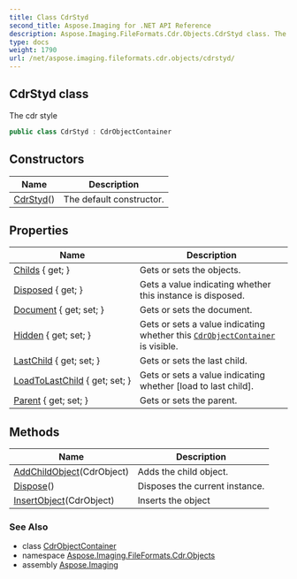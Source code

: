 ```yaml
---
title: Class CdrStyd
second_title: Aspose.Imaging for .NET API Reference
description: Aspose.Imaging.FileFormats.Cdr.Objects.CdrStyd class. The cdr style
type: docs
weight: 1790
url: /net/aspose.imaging.fileformats.cdr.objects/cdrstyd/
---
```

## CdrStyd class

The cdr style

```csharp
public class CdrStyd : CdrObjectContainer
```

## Constructors

| Name | Description |
| --- | --- |
| [CdrStyd](cdrstyd/)() | The default constructor. |

## Properties

| Name | Description |
| --- | --- |
| [Childs](../../aspose.imaging.fileformats.cdr.objects/cdrobjectcontainer/childs/) { get; } | Gets or sets the objects. |
| [Disposed](../../aspose.imaging/disposableobject/disposed/) { get; } | Gets a value indicating whether this instance is disposed. |
| [Document](../../aspose.imaging.fileformats.cdr.objects/cdrobject/document/) { get; set; } | Gets or sets the document. |
| [Hidden](../../aspose.imaging.fileformats.cdr.objects/cdrobjectcontainer/hidden/) { get; set; } | Gets or sets a value indicating whether this [`CdrObjectContainer`](../cdrobjectcontainer/) is visible. |
| [LastChild](../../aspose.imaging.fileformats.cdr.objects/cdrobjectcontainer/lastchild/) { get; set; } | Gets or sets the last child. |
| [LoadToLastChild](../../aspose.imaging.fileformats.cdr.objects/cdrobjectcontainer/loadtolastchild/) { get; set; } | Gets or sets a value indicating whether [load to last child]. |
| [Parent](../../aspose.imaging.fileformats.cdr.objects/cdrobject/parent/) { get; set; } | Gets or sets the parent. |

## Methods

| Name | Description |
| --- | --- |
| [AddChildObject](../../aspose.imaging.fileformats.cdr.objects/cdrobjectcontainer/addchildobject/)(CdrObject) | Adds the child object. |
| [Dispose](../../aspose.imaging/disposableobject/dispose/)() | Disposes the current instance. |
| [InsertObject](../../aspose.imaging.fileformats.cdr.objects/cdrobjectcontainer/insertobject/)(CdrObject) | Inserts the object |

### See Also

* class [CdrObjectContainer](../cdrobjectcontainer/)
* namespace [Aspose.Imaging.FileFormats.Cdr.Objects](../../aspose.imaging.fileformats.cdr.objects/)
* assembly [Aspose.Imaging](../../)


